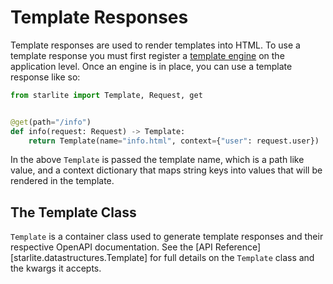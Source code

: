 # Template Responses

Template responses are used to render templates into HTML. To use a template response you must first register
a [template engine](../16-templating#template-engines) on the application level. Once an engine is in place, you can use a template
response like so:

```python
from starlite import Template, Request, get


@get(path="/info")
def info(request: Request) -> Template:
    return Template(name="info.html", context={"user": request.user})
```

In the above `Template` is passed the template name, which is a path like value, and a context dictionary that maps
string keys into values that will be rendered in the template.

## The Template Class

`Template` is a container class used to generate template responses and their respective OpenAPI documentation.
See the [API Reference][starlite.datastructures.Template] for full details on the `Template` class and the kwargs it accepts.
